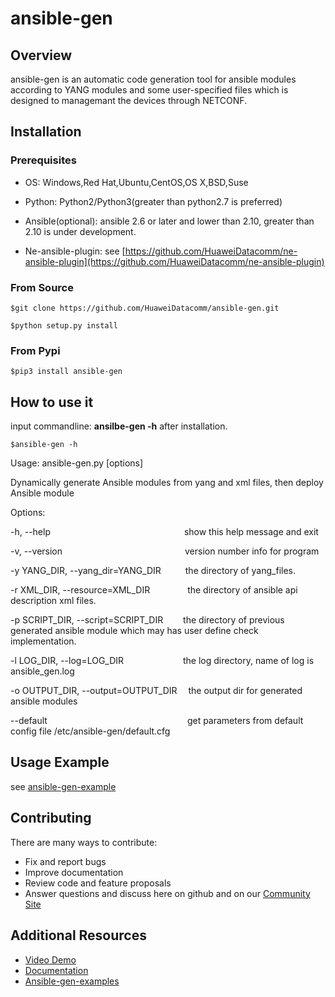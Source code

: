 # **ansible-gen**

## **Overview**
ansible-gen is an automatic code generation tool for ansible modules according to YANG modules and some user-specified files which is designed to managemant the devices through NETCONF.


## **Installation**
### **Prerequisites**
- OS: Windows,Red Hat,Ubuntu,CentOS,OS X,BSD,Suse

- Python: Python2/Python3(greater than python2.7 is preferred)

- Ansible(optional): ansible 2.6 or later and lower than 2.10, greater than 2.10 is under development.

- Ne-ansible-plugin: see [https://github.com/HuaweiDatacomm/ne-ansible-plugin](https://github.com/HuaweiDatacomm/ne-ansible-plugin)



### **From Source**
```
$git clone https://github.com/HuaweiDatacomm/ansible-gen.git
```
```
$python setup.py install
```
### **From Pypi**

```
$pip3 install ansible-gen
```


## **How to use it**
input commandline: **ansilbe-gen -h** after installation.

```
$ansible-gen -h
```

Usage: ansible-gen.py [options]

Dynamically generate Ansible modules from yang and xml files, then deploy
Ansible module

Options:

  -h, --help  &#x2003;&#x2003;&#x2003;&#x2003;&#x2003;&#x2003;&#x2003;&#x2003;&#x2003;&#x2003;&#x2003;&#x2003;&#x2003;&#x2003;&#x2003;show this help message and exit

  -v, --version&#x2003;&#x2003;&#x2003;&#x2003;&#x2003;&#x2003;&#x2003;&#x2003;&#x2003;&#x2003;&#x2003;&#x2003;&#x2003;&#x2003;version number info for program

  -y YANG_DIR, --yang_dir=YANG_DIR&#x2003;&#x2003;&#x2002;      the directory of yang_files.

  -r XML_DIR, --resource=XML_DIR&#x2003;&#x2003;&#x2003;&#x2003;        the directory of ansible api description xml files.

  -p SCRIPT_DIR, --script=SCRIPT_DIR&#x2003;&#x2003;    the directory of previous generated ansible module which may has user define check implementation.

  -l LOG_DIR, --log=LOG_DIR&#x2003;&#x2003;&#x2003;&#x2003;&#x2003;&#x2002;&#x2003; the log directory, name of log is ansible_gen.log

  -o OUTPUT_DIR, --output=OUTPUT_DIR&#x2003;    the output dir for generated ansible modules

  --default&#x2003;&#x2003;&#x2003;&#x2003;&#x2003;&#x2003;&#x2003;&#x2003;&#x2003;&#x2003;&#x2003;&#x2003;&#x2003;&#x2003;&#x2003;&#x2003;get parameters from default config file /etc/ansible-gen/default.cfg

## **Usage Example**
see [ansible-gen-example](https://github.com/HuaweiDatacomm/ansible-gen-examples)

## Contributing

There are many ways to contribute:
- Fix and report bugs
- Improve documentation
- Review code and feature proposals
- Answer questions and discuss here on github and on our [Community Site](https://intl.devzone.huawei.com/en/datacom/network-element/index.html)


## **Additional Resources**

- [Video Demo](https://www.youtube.com/watch?v=up-fYpTZnFY)
- [Documentation](https://intl.devzone.huawei.com/en/datacom/network-element/docs/ansiblegen/ansible-gen.html?mdName=ansible-gen-user-guide.md)
- [Ansible-gen-examples](https://github.com/HuaweiDatacomm/ansible-gen-examples)
